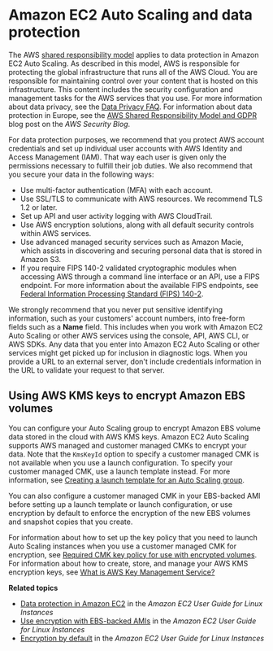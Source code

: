 # Amazon EC2 Auto Scaling and data protection<a name="ec2-auto-scaling-data-protection"></a>

The AWS [shared responsibility model](http://aws.amazon.com/compliance/shared-responsibility-model/) applies to data protection in Amazon EC2 Auto Scaling\. As described in this model, AWS is responsible for protecting the global infrastructure that runs all of the AWS Cloud\. You are responsible for maintaining control over your content that is hosted on this infrastructure\. This content includes the security configuration and management tasks for the AWS services that you use\. For more information about data privacy, see the [Data Privacy FAQ](http://aws.amazon.com/compliance/data-privacy-faq)\. For information about data protection in Europe, see the [AWS Shared Responsibility Model and GDPR](http://aws.amazon.com/blogs/security/the-aws-shared-responsibility-model-and-gdpr/) blog post on the *AWS Security Blog*\.

For data protection purposes, we recommend that you protect AWS account credentials and set up individual user accounts with AWS Identity and Access Management \(IAM\)\. That way each user is given only the permissions necessary to fulfill their job duties\. We also recommend that you secure your data in the following ways:
+ Use multi\-factor authentication \(MFA\) with each account\.
+ Use SSL/TLS to communicate with AWS resources\. We recommend TLS 1\.2 or later\.
+ Set up API and user activity logging with AWS CloudTrail\.
+ Use AWS encryption solutions, along with all default security controls within AWS services\.
+ Use advanced managed security services such as Amazon Macie, which assists in discovering and securing personal data that is stored in Amazon S3\.
+ If you require FIPS 140\-2 validated cryptographic modules when accessing AWS through a command line interface or an API, use a FIPS endpoint\. For more information about the available FIPS endpoints, see [Federal Information Processing Standard \(FIPS\) 140\-2](http://aws.amazon.com/compliance/fips/)\.

We strongly recommend that you never put sensitive identifying information, such as your customers' account numbers, into free\-form fields such as a **Name** field\. This includes when you work with Amazon EC2 Auto Scaling or other AWS services using the console, API, AWS CLI, or AWS SDKs\. Any data that you enter into Amazon EC2 Auto Scaling or other services might get picked up for inclusion in diagnostic logs\. When you provide a URL to an external server, don't include credentials information in the URL to validate your request to that server\.

## Using AWS KMS keys to encrypt Amazon EBS volumes<a name="encryption"></a>

You can configure your Auto Scaling group to encrypt Amazon EBS volume data stored in the cloud with AWS KMS keys\. Amazon EC2 Auto Scaling supports AWS managed and customer managed CMKs to encrypt your data\. Note that the `KmsKeyId` option to specify a customer managed CMK is not available when you use a launch configuration\. To specify your customer managed CMK, use a launch template instead\. For more information, see [Creating a launch template for an Auto Scaling group](create-launch-template.md)\. 

You can also configure a customer managed CMK in your EBS\-backed AMI before setting up a launch template or launch configuration, or use encryption by default to enforce the encryption of the new EBS volumes and snapshot copies that you create\. 

For information about how to set up the key policy that you need to launch Auto Scaling instances when you use a customer managed CMK for encryption, see [Required CMK key policy for use with encrypted volumes](key-policy-requirements-EBS-encryption.md)\. For information about how to create, store, and manage your AWS KMS encryption keys, see [What is AWS Key Management Service?](https://docs.aws.amazon.com/kms/latest/developerguide/overview.html)

**Related topics**
+ [Data protection in Amazon EC2](https://docs.aws.amazon.com/AWSEC2/latest/UserGuide/data-protection.html) in the *Amazon EC2 User Guide for Linux Instances*
+ [Use encryption with EBS\-backed AMIs](https://docs.aws.amazon.com/AWSEC2/latest/UserGuide/AMIEncryption.html) in the *Amazon EC2 User Guide for Linux Instances*
+ [Encryption by default](https://docs.aws.amazon.com/AWSEC2/latest/UserGuide/EBSEncryption.html#encryption-by-default) in the *Amazon EC2 User Guide for Linux Instances*